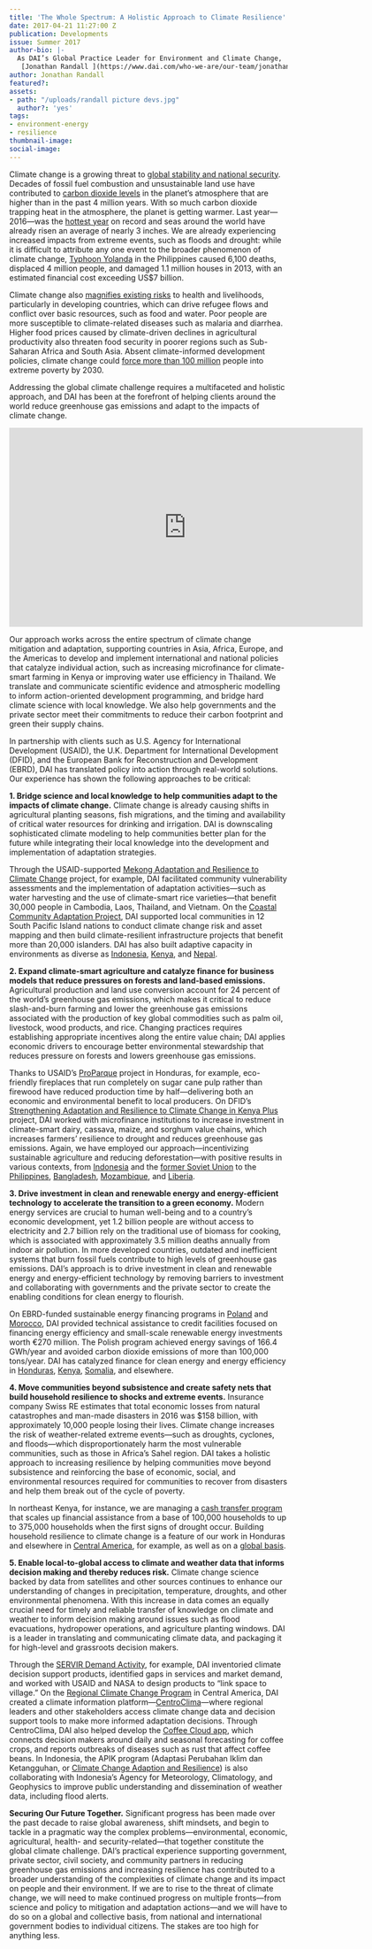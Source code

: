 ```yaml
---
title: 'The Whole Spectrum: A Holistic Approach to Climate Resilience'
date: 2017-04-21 11:27:00 Z
publication: Developments
issue: Summer 2017
author-bio: |-
  As DAI’s Global Practice Leader for Environment and Climate Change,
   [Jonathan Randall ](https://www.dai.com/who-we-are/our-team/jonathan-randall) leads business development, technical assistance, and project management with a focus on climate change, environment, natural resource management, and water resources.
author: Jonathan Randall
featured?: 
assets:
- path: "/uploads/randall picture devs.jpg"
  author?: 'yes'
tags:
- environment-energy
- resilience
thumbnail-image:
social-image:
---
```


Climate change is a growing threat to [global stability and national security](https://www.defense.gov/News/Article/Article/612710/). Decades of fossil fuel combustion and unsustainable land use have contributed to [carbon dioxide levels](https://climate.nasa.gov/climate_resources/24/) in the planet’s atmosphere that are higher than in the past 4 million years. With so much carbon dioxide trapping heat in the atmosphere, the planet is getting warmer. Last year—2016—was the [hottest year](https://www.scientificamerican.com/article/2016-was-the-hottest-year-on-record/) on record and seas around the world have already risen an average of nearly 3 inches. We are already experiencing increased impacts from extreme events, such as floods and drought: while it is difficult to attribute any one event to the broader phenomenon of climate change, [Typhoon Yolanda](https://www.usaid.gov/haiyan/fy14/fs22) in the Philippines caused 6,100 deaths, displaced 4 million people, and damaged 1.1 million houses in 2013, with an estimated financial cost exceeding US$7 billion. 



Climate change also [magnifies existing risks](http://archive.defense.gov/pubs/150724-congressional-report-on-national-implications-of-climate-change.pdf?source=govdelivery) to health and livelihoods, particularly in developing countries, which can drive refugee flows and conflict over basic resources, such as food and water. Poor people are more susceptible to climate-related diseases such as malaria and diarrhea. Higher food prices caused by climate-driven declines in agricultural productivity also threaten food security in poorer regions such as Sub-Saharan Africa and South Asia. Absent climate-informed development policies, climate change could [force more than 100 million](https://openknowledge.worldbank.org/handle/10986/22787) people into extreme poverty by 2030. 

Addressing the global climate challenge requires a multifaceted and holistic approach, and DAI has been at the forefront of helping clients around the world reduce greenhouse gas emissions and adapt to the impacts of climate change. 

<iframe src="https://player.vimeo.com/video/214065469" width="640" height="360" frameborder="0" webkitallowfullscreen mozallowfullscreen allowfullscreen></iframe>

Our approach works across the entire spectrum of climate change mitigation and adaptation, supporting countries in Asia, Africa, Europe, and the Americas to develop and implement international and national policies that catalyze individual action, such as increasing microfinance for climate-smart farming in Kenya or improving water use efficiency in Thailand. We translate and communicate scientific evidence and atmospheric modelling to inform action-oriented development programming, and bridge hard climate science with local knowledge. We also help governments and the private sector meet their commitments to reduce their carbon footprint and green their supply chains. 

In partnership with clients such as U.S. Agency for International Development (USAID), the U.K. Department for International Development (DFID), and the European Bank for Reconstruction and Development (EBRD), DAI has translated policy into action through real-world solutions. Our experience has shown the following approaches to be critical:

**1. Bridge science and local knowledge to help communities adapt to the impacts of climate change.** Climate change is already causing shifts in agricultural planting seasons, fish migrations, and the timing and availability of critical water resources for drinking and irrigation. DAI is downscaling sophisticated climate modeling to help communities better plan for the future while integrating their local knowledge into the development and implementation of adaptation strategies. 

Through the USAID-supported [Mekong Adaptation and Resilience to Climate Change](https://www.dai.com/our-work/projects/southeast-asia-mekong-adaptation-and-resilience-climate-change-arcc) project, for example, DAI facilitated community vulnerability assessments and the implementation of adaptation activities—such as water harvesting and the use of climate-smart rice varieties—that benefit 30,000 people in Cambodia, Laos, Thailand, and Vietnam. On the [Coastal Community Adaptation Project](https://www.dai.com/our-work/projects/south-pacific-islands-coastal-community-adaptation-project-c-cap), DAI supported local communities in 12 South Pacific Island nations to conduct climate change risk and asset mapping and then build climate-resilient infrastructure projects that benefit more than 20,000 islanders. DAI has also built adaptive capacity in environments as diverse as [Indonesia](https://www.dai.com/our-work/projects/indonesia-apik-adaptasi-perubahan-iklim-dan-ketangguhan-or-climate-change-adaption), [Kenya](https://www.dai.com/our-work/projects/kenya-strengthening-adaptation-and-resilience-climate-change-kenya-plus-starck), and [Nepal](https://www.dai.com/our-work/projects/Nepal-Program-for-Aquatic-Natural-Resources-Improvement-PANI).

**2. Expand climate-smart agriculture and catalyze finance for business models that reduce pressures on forests and land-based emissions.** Agricultural production and land use conversion account for 24 percent of the world’s greenhouse gas emissions, which makes it critical to reduce slash-and-burn farming and lower the greenhouse gas emissions associated with the production of key global commodities such as palm oil, livestock, wood products, and rice. Changing practices requires establishing appropriate incentives along the entire value chain; DAI applies economic drivers to encourage better environmental stewardship that reduces pressure on forests and lowers greenhouse gas emissions. 

Thanks to USAID’s [ProParque](https://www.dai.com/our-work/projects/honduras-ProParque-GEMA) project in Honduras, for example, eco-friendly fireplaces that run completely on sugar cane pulp rather than firewood have reduced production time by half—delivering both an economic and environmental benefit to local producers. On DFID’s [Strengthening Adaptation and Resilience to Climate Change in Kenya Plus](https://www.dai.com/our-work/projects/kenya-strengthening-adaptation-and-resilience-climate-change-kenya-plus-starck) project, DAI worked with microfinance institutions to increase investment in climate-smart dairy, cassava, maize, and sorghum value chains, which increases farmers’ resilience to drought and reduces greenhouse gas emissions. Again, we have employed our approach—incentivizing sustainable agriculture and reducing deforestation—with positive results in various contexts, from [Indonesia](https://www.dai.com/our-work/projects/indonesia-orangutan-conservation-services-program-ocsp) and the [former Soviet Union](https://www.dai.com/our-work/projects/russian-federation-clima-east-support-climate-change-mitigation-and-adaptation) to the [Philippines](https://www.dai.com/our-work/projects/philippines-environmental-governance-phase-ii-ecogov2), [Bangladesh](https://www.dai.com/our-work/projects/bangladesh-agricultural-value-chains-avc-program), [Mozambique](https://www.dai.com/our-work/projects/mozambique-innovation-agribusiness-inovagro), and [Liberia](https://www.dai.com/our-work/projects/liberia-support-unit-liberia-flegt-voluntary-partnership-agreement-vpa).

**3. Drive investment in clean and renewable energy and energy-efficient technology to accelerate the transition to a green economy.** Modern energy services are crucial to human well-being and to a country’s economic development, yet 1.2 billion people are without access to electricity and 2.7 billion rely on the traditional use of biomass for cooking, which is associated with approximately 3.5 million deaths annually from indoor air pollution. In more developed countries, outdated and inefficient systems that burn fossil fuels contribute to high levels of greenhouse gas emissions. DAI’s approach is to drive investment in clean and renewable energy and energy-efficient technology by removing barriers to investment and collaborating with governments and the private sector to create the enabling conditions for clean energy to flourish. 

On EBRD-funded sustainable energy financing programs in [Poland](https://www.dai.com/our-work/projects/poland-polish-sustainable-energy-financing-facility-polseff) and [Morocco](https://www.dai.com/our-work/projects/morocco-sustainable-energy-financing-facility-morseff), DAI provided technical assistance to credit facilities focused on financing energy efficiency and small-scale renewable energy investments worth €270 million. The Polish program achieved energy savings of 166.4 GWh/year and avoided carbon dioxide emissions of more than 100,000 tons/year. DAI has catalyzed finance for clean energy and energy efficiency in [Honduras](https://www.dai.com/our-work/projects/honduras-ProParque-GEMA), [Kenya](https://www.dai.com/our-work/projects/kenya-financial-inclusion-rural-microenterprises-firm), [Somalia](https://www.dai.com/our-work/projects/somalia-partnership-economic-growth), and elsewhere.

**4. Move communities beyond subsistence and create safety nets that build household resilience to shocks and extreme events.** Insurance company Swiss RE estimates that total economic losses from natural catastrophes and man-made disasters in 2016 was $158 billion, with approximately 10,000 people losing their lives. Climate change increases the risk of weather-related extreme events—such as droughts, cyclones, and floods—which disproportionately harm the most vulnerable communities, such as those in Africa’s Sahel region. DAI takes a holistic approach to increasing resilience by helping communities move beyond subsistence and reinforcing the base of economic, social, and environmental resources required for communities to recover from disasters and help them break out of the cycle of poverty. 

In northeast Kenya, for instance, we are managing a [cash transfer program](https://www.dai.com/our-work/projects/kenya-hunger-safety-net-programme-phase-2-hsnp2) that scales up financial assistance from a base of 100,000 households to up to 375,000 households when the first signs of drought occur. Building household resilience to climate change is a feature of our work in Honduras and elsewhere in [Central America](https://www.dai.com/our-work/projects/usaid-central-america-regional-climate-change-program-rccp-programa-regional-de), for example, as well as on a [global basis](https://www.dai.com/our-work/projects/worldwide-expert-advisory-call-down-services-eacds-lot-b-strengthening-resilience-and-response-to-crises).

**5. Enable local-to-global access to climate and weather data that informs decision making and thereby reduces risk.** Climate change science backed by data from satellites and other sources continues to enhance our understanding of changes in precipitation, temperature, droughts, and other environmental phenomena. With this increase in data comes an equally crucial need for timely and reliable transfer of knowledge on climate and weather to inform decision making around issues such as flood evacuations, hydropower operations, and agriculture planting windows. DAI is a leader in translating and communicating climate data, and packaging it for high-level and grassroots decision makers. 

Through the [SERVIR Demand Activity](https://www.dai.com/our-work/projects/worldwide-servir-program-demand-activity), for example, DAI inventoried climate decision support products, identified gaps in services and market demand, and worked with USAID and NASA to design products to “link space to village.” On the [Regional Climate Change Program](https://www.dai.com/our-work/projects/usaid-central-america-regional-climate-change-program-rccp-programa-regional-de) in Central America, DAI created a climate information platform—[CentroClima](http://centroclima.org/)—where regional leaders and other stakeholders access climate change data and decision support tools to make more informed adaptation decisions. Through CentroClima, DAI also helped develop the [Coffee Cloud app](http://www.centroclima.org/coffee-cloud/), which connects decision makers around daily and seasonal forecasting for coffee crops, and reports outbreaks of diseases such as rust that affect coffee beans. In Indonesia, the APIK program (Adaptasi Perubahan Iklim dan Ketangguhan, or [Climate Change Adaption and Resilience](https://www.dai.com/our-work/projects/indonesia-apik-adaptasi-perubahan-iklim-dan-ketangguhan-or-climate-change-adaption)) is also collaborating with Indonesia’s Agency for Meteorology, Climatology, and Geophysics to improve public understanding and dissemination of weather data, including flood alerts. 

**Securing Our Future Together.** Significant progress has been made over the past decade to raise global awareness, shift mindsets, and begin to tackle in a pragmatic way the complex problems—environmental, economic, agricultural, health- and security-related—that together constitute the global climate challenge. DAI’s practical experience supporting government, private sector, civil society, and community partners in reducing greenhouse gas emissions and increasing resilience has contributed to a broader understanding of the complexities of climate change and its impact on people and their environment. If we are to rise to the threat of climate change, we will need to make continued progress on multiple fronts—from science and policy to mitigation and adaptation actions—and we will have to do so on a global and collective basis, from national and international government bodies to individual citizens. The stakes are too high for anything less.
